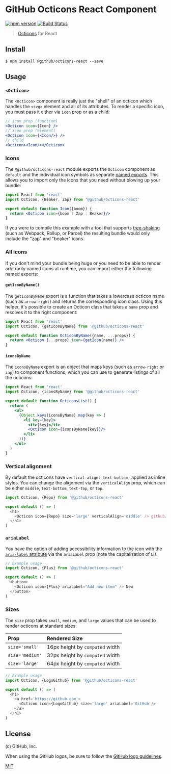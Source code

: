 # GitHub Octicons React Component

[![npm version](https://img.shields.io/npm/v/%40github%2Focticons-react.svg)](https://www.npmjs.org/package/%40github%2Focticons-react)
[![Build Status](https://travis-ci.org/primer/octicons.svg?branch=master)](https://travis-ci.org/primer/octicons)

> [Octicons] for React

## Install

```
$ npm install @github/octicons-react --save
```

## Usage

### `<Octicon>`
The `<Octicon>` component is really just the "shell" of an octicon which
handles the `<svg>` element and all of its attributes. To render a specific
icon, you must pass it either via `icon` prop or as a child:

```jsx
// icon prop (function)
<Octicon icon={Icon} />
// icon prop (element)
<Octicon icon={<Icon/>} />
// child
<Octicon><Icon/></Octicon>
```

### Icons
The `@github/octicons-react` module exports the `Octicon` component as
`default` and the individual icon symbols as separate [named
exports](https://ponyfoo.com/articles/es6-modules-in-depth#named-exports). This
allows you to import only the icons that you need without blowing up your
bundle:

```jsx
import React from 'react'
import Octicon, {Beaker, Zap} from '@github/octicons-react'

export default function Icon({boom}) {
  return <Octicon icon={boom ? Zap : Beaker}/>
}
```

If you were to compile this example with a tool that supports [tree-shaking][]
(such as Webpack, Rollup, or Parcel) the resulting bundle would only include
the "zap" and "beaker" icons.

### All icons
If you don't mind your bundle being huge or you need to be able to render
arbitrarily named icons at runtime, you can import either the following named
exports:

#### `getIconByName()`
The `getIconByName` export is a function that takes a lowercase octicon name
(such as `arrow-right`) and returns the corresponding icon class. Using this
helper, it's possible to create an Octicon class that takes a `name` prop and
resolves it to the right component:

```jsx
import React from 'react'
import Octicon, {getIconByName} from '@github/octicons-react'

export default function OcticonByName({name, ...props}) {
  return <Octicon {...props} icon={getIcon(name)} />
}
```

#### `iconsByName`
The `iconsByName` export is an object that maps keys (such as `arrow-right` or
`zap`) to component functions, which you can use to generate listings of all
the octicons:

```jsx
import React from 'react'
import Octicon, {iconsByName} from '@github/octicons-react'

export default function OcticonsList() {
  return (
    <ul>
      {Object.keys(iconsByName).map(key => (
        <li key={key}>
          <tt>{key}</tt>
          <Octicon icon={iconsByName[key]}/>
        </li>
      ))}
    </ul>
  )
}
```

### Vertical alignment
By default the octicons have `vertical-align: text-bottom;` applied as inline
styles. You can change the alignment via the `verticalAlign` prop, which can be
either `middle`, `text-bottom`, `text-top`, or `top`.

```js
import Octicon, {Repo} from '@github/octicons-react'

export default () => (
  <h1>
    <Octicon icon={Repo} size='large' verticalAlign='middle' /> github/github
  </h1>
)
```


### `ariaLabel`
You have the option of adding accessibility information to the icon with the
[`aria-label` attribute][aria-label] via the `ariaLabel` prop (note the
capitalization of `L`!).

```js
// Example usage
import Octicon, {Plus} from '@github/octicons-react'

export default () => (
  <button>
    <Octicon icon={Plus} ariaLabel="Add new item" /> New
  </button>
)
```


### Sizes

The `size` prop takes `small`, `medium`, and `large` values that can be used to
render octicons at standard sizes:

| Prop | Rendered Size |
| :- | :- |
| `size='small'` | 16px height by `computed` width |
| `size='medium'` | 32px height by `computed` width |
| `size='large'` | 64px height by `computed` width |

```js
// Example usage
import Octicon, {LogoGithub} from '@github/octicons-react'

export default () => (
  <h1>
    <a href='https://github.com'>
      <Octicon icon={LogoGithub} size='large' ariaLabel='GitHub'/>
    </a>
  </h1>
)
```

## License

(c) GitHub, Inc.

When using the GitHub logos, be sure to follow the [GitHub logo guidelines](https://github.com/logos).

[MIT](./LICENSE)  

[octicons]: https://octicons.github.com/
[primer]: https://github.com/primer/primer
[docs]: http://primercss.io/
[npm]: https://www.npmjs.com/
[install-npm]: https://docs.npmjs.com/getting-started/installing-node
[tree-shaking]: https://developer.mozilla.org/en-US/docs/Glossary/Tree_shaking
[aria-label]: https://developer.mozilla.org/en-US/docs/Web/Accessibility/ARIA/ARIA_Techniques/Using_the_aria-label_attribute
